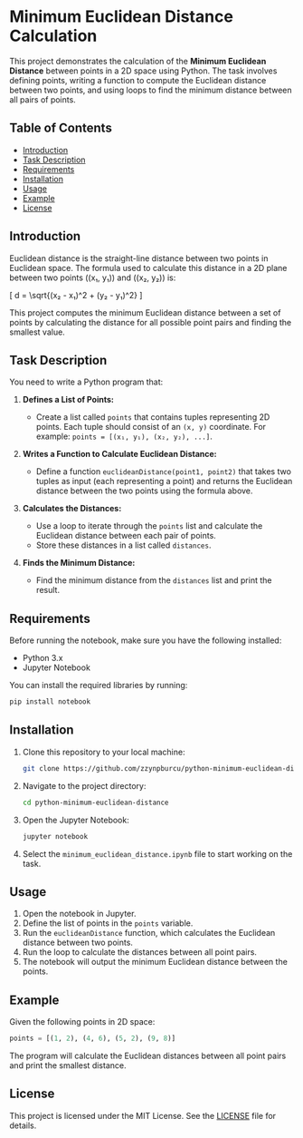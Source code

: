 # Minimum Euclidean Distance Calculation

This project demonstrates the calculation of the **Minimum Euclidean Distance** between points in a 2D space using Python. The task involves defining points, writing a function to compute the Euclidean distance between two points, and using loops to find the minimum distance between all pairs of points.

## Table of Contents

- [Introduction](#introduction)
- [Task Description](#task-description)
- [Requirements](#requirements)
- [Installation](#installation)
- [Usage](#usage)
- [Example](#example)
- [License](#license)

## Introduction

Euclidean distance is the straight-line distance between two points in Euclidean space. The formula used to calculate this distance in a 2D plane between two points \((x₁, y₁)\) and \((x₂, y₂)\) is:

\[
d = \sqrt{(x₂ - x₁)^2 + (y₂ - y₁)^2}
\]

This project computes the minimum Euclidean distance between a set of points by calculating the distance for all possible point pairs and finding the smallest value.

## Task Description

You need to write a Python program that:

1. **Defines a List of Points:**
   - Create a list called `points` that contains tuples representing 2D points. Each tuple should consist of an `(x, y)` coordinate. For example: `points = [(x₁, y₁), (x₂, y₂), ...]`.

2. **Writes a Function to Calculate Euclidean Distance:**
   - Define a function `euclideanDistance(point1, point2)` that takes two tuples as input (each representing a point) and returns the Euclidean distance between the two points using the formula above.

3. **Calculates the Distances:**
   - Use a loop to iterate through the `points` list and calculate the Euclidean distance between each pair of points.
   - Store these distances in a list called `distances`.

4. **Finds the Minimum Distance:**
   - Find the minimum distance from the `distances` list and print the result.

## Requirements

Before running the notebook, make sure you have the following installed:

- Python 3.x
- Jupyter Notebook

You can install the required libraries by running:

```bash
pip install notebook
```

## Installation

1. Clone this repository to your local machine:

   ```bash
   git clone https://github.com/zzynpburcu/python-minimum-euclidean-distance.git
   ```

2. Navigate to the project directory:

   ```bash
   cd python-minimum-euclidean-distance
   ```

3. Open the Jupyter Notebook:

   ```bash
   jupyter notebook
   ```

4. Select the `minimum_euclidean_distance.ipynb` file to start working on the task.

## Usage

1. Open the notebook in Jupyter.
2. Define the list of points in the `points` variable.
3. Run the `euclideanDistance` function, which calculates the Euclidean distance between two points.
4. Run the loop to calculate the distances between all point pairs.
5. The notebook will output the minimum Euclidean distance between the points.

## Example

Given the following points in 2D space:

```python
points = [(1, 2), (4, 6), (5, 2), (9, 8)]
```

The program will calculate the Euclidean distances between all point pairs and print the smallest distance.

## License

This project is licensed under the MIT License. See the [LICENSE](LICENSE) file for details.
